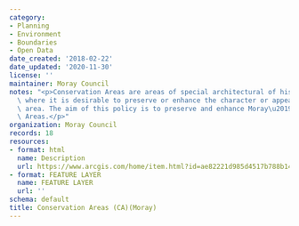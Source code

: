 ```yaml
---
category:
- Planning
- Environment
- Boundaries
- Open Data
date_created: '2018-02-22'
date_updated: '2020-11-30'
license: ''
maintainer: Moray Council
notes: "<p>Conservation Areas are areas of special architectural of historic interest\
  \ where it is desirable to preserve or enhance the character or appearance of the\
  \ area. The aim of this policy is to preserve and enhance Moray\u2019s Conservation\
  \ Areas.</p>"
organization: Moray Council
records: 18
resources:
- format: html
  name: Description
  url: https://www.arcgis.com/home/item.html?id=ae82221d985d4517b788b14be8285329
- format: FEATURE LAYER
  name: FEATURE LAYER
  url: ''
schema: default
title: Conservation Areas (CA)(Moray)
---
```

